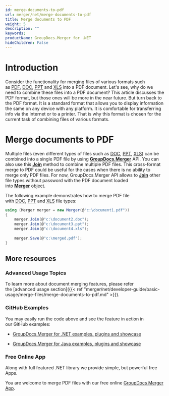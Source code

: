 ```yaml
---
id: merge-documents-to-pdf
url: merger/net/merge-documents-to-pdf
title: Merge documents to PDF
weight: 5
description: ""
keywords: 
productName: GroupDocs.Merger for .NET
hideChildren: False
---
```

# Introduction

Consider the functionality for merging files of various formats such as [PDF](https://wiki.fileformat.com/view/pdf/), [DOC](https://wiki.fileformat.com/word-processing/doc/), [PPT](https://wiki.fileformat.com/presentation/ppt/) and [XLS](https://wiki.fileformat.com/spreadsheet/xls/) into a PDF document. Let's see, why do we need to combine these files into a PDF document? This article discusses the PDF format, but those ones will be more in the near future. But turn back to the PDF format. It is a standard format that allows you to display information the same on any device with any platform. It is comfortable for transferring info via the Internet or to a printer. That is why this format is chosen for the current task of combining files of various formats.

# Merge documents to PDF

Multiple files (even different types of files such as [DOC](https://wiki.fileformat.com/word-processing/doc/), [PPT](https://wiki.fileformat.com/presentation/ppt/), [XLS](https://wiki.fileformat.com/spreadsheet/xls/)) can be combined into a single PDF file by using **[GroupDocs.Merger](https://products.groupdocs.com/merger/net)** API. You can also use this **[Join](https://apireference.groupdocs.com/net/merger/groupdocs.merger/merger/methods/join/index)** method to combine multiple PDF files. This cross-format merge to PDF could be useful for the cases when there is no ability to merge only PDF files. For now, GroupDocs.Merger API allows to **[Join](https://apireference.groupdocs.com/net/merger/groupdocs.merger/merger/methods/join/index)** other file types without password with the PDF document loaded into **[Merger](https://apireference.groupdocs.com/net/merger/groupdocs.merger/merger)** object.

The following example demonstrates how to merge PDF file with [DOC](https://wiki.fileformat.com/word-processing/doc/), [PPT](https://wiki.fileformat.com/presentation/ppt/) and [XLS](https://wiki.fileformat.com/spreadsheet/xls/) file types:

```csharp
using (Merger merger = new Merger(@"c:\document1.pdf"))
{
    merger.Join(@"c:\document2.doc");
    merger.Join(@"c:\document3.ppt");
    merger.Join(@"c:\document4.xls");
 
	merger.Save(@"c:\merged.pdf");
}
```

## More resources

### Advanced Usage Topics 

To learn more about document merging features, please refer the [advanced usage section]({{< ref "merger/net/developer-guide/basic-usage/merge-files/merge-documents-to-pdf.md" >}}).

### GitHub Examples 

You may easily run the code above and see the feature in action in our GitHub examples:

*   [GroupDocs.Merger for .NET examples, plugins and showcase](https://github.com/groupdocs-merger/GroupDocs.Merger-for-.NET)
    
*   [GroupDocs.Merger for Java examples, plugins and showcase](https://github.com/groupdocs-merger/GroupDocs.Merger-for-Java)
    

### Free Online App 

Along with full featured .NET library we provide simple, but powerful free Apps.

You are welcome to merge PDF files with our free online [GroupDocs Merger App](https://products.groupdocs.app/merger).
